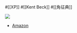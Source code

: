 #[[XP]] #[[Kent Beck]] #[[角征典]]

![](https://m.media-amazon.com/images/I/51b6F71fTCL._SY291_BO1,204,203,200_QL40_ML2_.jpg)

- [Amazon](https://amzn.asia/d/aG7WGZ9)